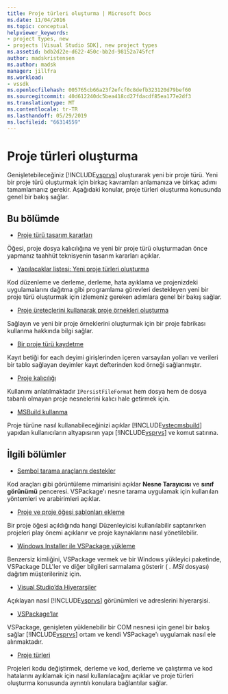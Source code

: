 ```yaml
---
title: Proje türleri oluşturma | Microsoft Docs
ms.date: 11/04/2016
ms.topic: conceptual
helpviewer_keywords:
- project types, new
- projects [Visual Studio SDK], new project types
ms.assetid: bdb2d22e-d622-450c-bb2d-98152a745fcf
author: madskristensen
ms.author: madsk
manager: jillfra
ms.workload:
- vssdk
ms.openlocfilehash: 005765cb66a23f2efcf0c8defb323120d79bef60
ms.sourcegitcommit: 40d612240dc5bea418cd27fdacdf85ea177e2df3
ms.translationtype: MT
ms.contentlocale: tr-TR
ms.lasthandoff: 05/29/2019
ms.locfileid: "66314559"
---
```

# <a name="create-project-types"></a>Proje türleri oluşturma
Genişletebileceğiniz [!INCLUDE[vsprvs](../../code-quality/includes/vsprvs_md.md)] oluşturarak yeni bir proje türü. Yeni bir proje türü oluşturmak için birkaç kavramları anlamanıza ve birkaç adımı tamamlamanız gerekir. Aşağıdaki konular, proje türleri oluşturma konusunda genel bir bakış sağlar.

## <a name="in-this-section"></a>Bu bölümde
- [Proje türü tasarım kararları](../../extensibility/internals/project-type-design-decisions.md)

 Öğesi, proje dosya kalıcılığına ve yeni bir proje türü oluşturmadan önce yapmanız taahhüt teknisyenin tasarım kararları açıklar.

- [Yapılacaklar listesi: Yeni proje türleri oluşturma](../../extensibility/internals/checklist-creating-new-project-types.md)

 Kod düzenleme ve derleme, derleme, hata ayıklama ve projenizdeki uygulamalarını dağıtma gibi programlama görevleri destekleyen yeni bir proje türü oluşturmak için izlemeniz gereken adımlara genel bir bakış sağlar.

- [Proje üreteçlerini kullanarak proje örnekleri oluşturma](../../extensibility/internals/creating-project-instances-by-using-project-factories.md)

 Sağlayın ve yeni bir proje örneklerini oluşturmak için bir proje fabrikası kullanma hakkında bilgi sağlar.

- [Bir proje türü kaydetme](../../extensibility/internals/registering-a-project-type.md)

 Kayıt betiği for each deyimi girişlerinden içeren varsayılan yolları ve verileri bir tablo sağlayan deyimler kayıt defterinden kod örneği sağlanmıştır.

- [Proje kalıcılığı](../../extensibility/internals/project-persistence.md)

 Kullanımı anlatılmaktadır `IPersistFileFormat` hem dosya hem de dosya tabanlı olmayan proje nesnelerini kalıcı hale getirmek için.

- [MSBuild kullanma](../../extensibility/internals/using-msbuild.md)

 Proje türüne nasıl kullanabileceğinizi açıklar [!INCLUDE[vstecmsbuild](../../extensibility/internals/includes/vstecmsbuild_md.md)] yapıdan kullanıcıların altyapısının yapı [!INCLUDE[vsprvs](../../code-quality/includes/vsprvs_md.md)] ve komut satırına.

## <a name="related-sections"></a>İlgili bölümler
- [Sembol tarama araçlarını destekler](../../extensibility/internals/supporting-symbol-browsing-tools.md)

 Kod araçları gibi görüntüleme mimarisini açıklar **Nesne Tarayıcısı** ve **sınıf görünümü** penceresi. VSPackage'ı nesne tarama uygulamak için kullanılan yöntemleri ve arabirimleri açıklar.

- [Proje ve proje öğesi şablonları ekleme](../../extensibility/internals/adding-project-and-project-item-templates.md)

 Bir proje öğesi açıldığında hangi Düzenleyicisi kullanılabilir saptanırken projeleri play önemi açıklanır ve proje kaynaklarını nasıl yönetilebilir.

- [Windows Installer ile VSPackage yükleme](../../extensibility/internals/installing-vspackages-with-windows-installer.md)

 Benzersiz kimliğini, VSPackage vermek ve bir Windows yükleyici paketinde, VSPackage DLL'ler ve diğer bilgileri sarmalama gösterir ( *. MSI* dosyası) dağıtım müşterileriniz için.

- [Visual Studio’da Hiyerarşiler](../../extensibility/internals/hierarchies-in-visual-studio.md)

 Açıklayan nasıl [!INCLUDE[vsprvs](../../code-quality/includes/vsprvs_md.md)] görünümleri ve adreslerini hiyerarşisi.

- [VSPackage’lar](../../extensibility/internals/vspackages.md)

 VSPackage, genişleten yüklenebilir bir COM nesnesi için genel bir bakış sağlar [!INCLUDE[vsprvs](../../code-quality/includes/vsprvs_md.md)] ortam ve kendi VSPackage'ı uygulamak nasıl ele alınmaktadır.

- [Proje türleri](../../extensibility/internals/project-types.md)

 Projeleri kodu değiştirmek, derleme ve kod, derleme ve çalıştırma ve kod hatalarını ayıklamak için nasıl kullanılacağını açıklar ve proje türleri oluşturma konusunda ayrıntılı konulara bağlantılar sağlar.